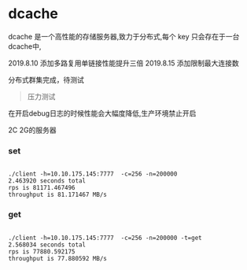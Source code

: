 # dcache

dcache 是一个高性能的存储服务器,致力于分布式,每个 key 只会存在于一台dcache中,

2019.8.10 添加多路复用单链接性能提升三倍
2019.8.15 添加限制最大连接数

分布式群集完成，待测试

> 压力测试 

在开启debug日志的时候性能会大幅度降低,生产环境禁止开启


 2C 2G的服务器
### set
```$xslt

./client -h=10.10.175.145:7777  -c=256 -n=200000
2.463920 seconds total
rps is 81171.467496
throughput is 81.171467 MB/s

```

### get
```$xslt

./client -h=10.10.175.145:7777  -c=256 -n=200000 -t=get
2.568034 seconds total
rps is 77880.592175
throughput is 77.880592 MB/s
```